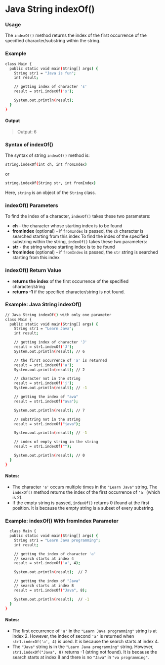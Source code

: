 # Java String indexOf()

### Usage
The `indexOf()` method returns the index of the first occurrence of the specified character/substring within the string.

### Example

```sh
class Main {
  public static void main(String[] args) {
    String str1 = "Java is fun";
    int result;

    // getting index of character 's'
    result = str1.indexOf('s');

    System.out.println(result);
  }
}
```
#### Output
>Output: 6

### Syntax of indexOf()
The syntax of string `indexOf()` method is:
```sh
string.indexOf(int ch, int fromIndex)
```
or
```sh
string.indexOf(String str, int fromIndex)
```
Here, `string` is an object of the `String` class.

### indexOf() Parameters
To find the index of a character, `indexOf()` takes these two parameters:
- **ch** - the character whose starting index is to be found
- **fromIndex** (optional) - if `fromIndex` is passed, the `ch` character is searched starting from this index
To find the index of the specified substring within the string, `indexOf()` takes these two parameters:
- **str** - the string whose starting index is to be found
- **fromIndex** (optional) - if `fromIndex` is passed, the `str` string is searched starting from this index

### indexOf() Return Value
- **returns the index** of the first occurrence of the specified character/string
- **returns -1** if the specified character/string is not found.


### Example: Java String indexOf()
```sh
// Java String indexOf() with only one parameter
class Main {
  public static void main(String[] args) {
    String str1 = "Learn Java";
    int result;

    // getting index of character 'J'
    result = str1.indexOf('J');
    System.out.println(result); // 6

    // the first occurrence of 'a' is returned
    result = str1.indexOf('a');
    System.out.println(result); // 2

    // character not in the string
    result = str1.indexOf('j');
    System.out.println(result); // -1

    // getting the index of "ava"
    result = str1.indexOf("ava");

    System.out.println(result); // 7

    // substring not in the string
    result = str1.indexOf("java");

    System.out.println(result); // -1

    // index of empty string in the string
    result = str1.indexOf("");

    System.out.println(result); // 0
  }
}
```
#### Notes:
- The character `'a'` occurs multiple times in the `"Learn Java"` string. The `indexOf()` method returns the index of the first occurrence of `'a'` (which is 2).
- If the empty string is passed, `indexOf()` returns 0 (found at the first position. It is because the empty string is a subset of every substring.

### Example: indexOf() With fromIndex Parameter
```sh
  class Main {
  public static void main(String[] args) {
    String str1 = "Learn Java programming";
    int result;

    // getting the index of character 'a'
    // search starts at index 4
    result = str1.indexOf('a', 4);

    System.out.println(result);  // 7

    // getting the index of "Java"
    // search starts at index 8
    result = str1.indexOf("Java", 8);

    System.out.println(result);  // -1
  }
}
```

#### Notes:
- The first occurrence of `'a'` in the `"Learn Java programming"` string is at index 2. However, the index of second `'a'` is returned when `str1.indexOf('a', 4)` is used. It is because the search starts at index 4.
- The `"Java"` string is in the `"Learn Java programming"` string. However, `str1.indexOf("Java", 8)` returns -1 (string not found). It is because the search starts at index 8 and there is no `"Java"` in `"va programming"`.
